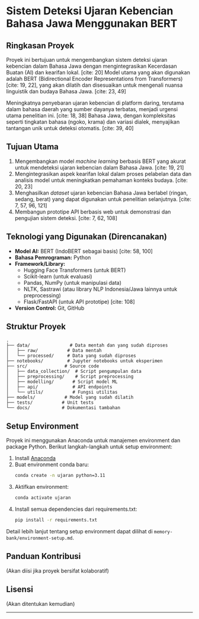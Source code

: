 # Sistem Deteksi Ujaran Kebencian Bahasa Jawa Menggunakan BERT

## Ringkasan Proyek

Proyek ini bertujuan untuk mengembangkan sistem deteksi ujaran kebencian dalam Bahasa Jawa dengan mengintegrasikan Kecerdasan Buatan (AI) dan kearifan lokal. [cite: 20] Model utama yang akan digunakan adalah BERT (Bidirectional Encoder Representations from Transformers)[cite: 19, 22], yang akan dilatih dan disesuaikan untuk mengenali nuansa linguistik dan budaya Bahasa Jawa. [cite: 23, 49]

Meningkatnya penyebaran ujaran kebencian di platform daring, terutama dalam bahasa daerah yang sumber dayanya terbatas, menjadi urgensi utama penelitian ini. [cite: 18, 38] Bahasa Jawa, dengan kompleksitas seperti tingkatan bahasa (ngoko, krama) dan variasi dialek, menyajikan tantangan unik untuk deteksi otomatis. [cite: 39, 40]

## Tujuan Utama

1.  Mengembangkan model *machine learning* berbasis BERT yang akurat untuk mendeteksi ujaran kebencian dalam Bahasa Jawa. [cite: 19, 21]
2.  Mengintegrasikan aspek kearifan lokal dalam proses pelabelan data dan analisis model untuk meningkatkan pemahaman konteks budaya. [cite: 20, 23]
3.  Menghasilkan *dataset* ujaran kebencian Bahasa Jawa berlabel (ringan, sedang, berat) yang dapat digunakan untuk penelitian selanjutnya. [cite: 7, 57, 96, 121]
4.  Membangun prototipe API berbasis web untuk demonstrasi dan pengujian sistem deteksi. [cite: 7, 62, 108]

## Teknologi yang Digunakan (Direncanakan)

* **Model AI:** BERT (IndoBERT sebagai basis) [cite: 58, 100]
* **Bahasa Pemrograman:** Python
* **Framework/Library:**
    * Hugging Face Transformers (untuk BERT)
    * Scikit-learn (untuk evaluasi)
    * Pandas, NumPy (untuk manipulasi data)
    * NLTK, Sastrawi (atau library NLP Indonesia/Jawa lainnya untuk preprocessing)
    * Flask/FastAPI (untuk API prototipe) [cite: 108]
* **Version Control:** Git, GitHub

## Struktur Proyek

```
.
├── data/               # Data mentah dan yang sudah diproses
│   ├── raw/           # Data mentah
│   └── processed/     # Data yang sudah diproses
├── notebooks/         # Jupyter notebooks untuk eksperimen
├── src/              # Source code
│   ├── data_collection/  # Script pengumpulan data
│   ├── preprocessing/    # Script preprocessing
│   ├── modelling/       # Script model ML
│   ├── api/             # API endpoints
│   └── utils/           # Fungsi utilitas
├── models/           # Model yang sudah dilatih
├── tests/           # Unit tests
└── docs/            # Dokumentasi tambahan
```

## Setup Environment

Proyek ini menggunakan Anaconda untuk manajemen environment dan package Python. Berikut langkah-langkah untuk setup environment:

1. Install [Anaconda](https://www.anaconda.com/download)
2. Buat environment conda baru:
   ```bash
   conda create -n ujaran python=3.11
   ```
3. Aktifkan environment:
   ```bash
   conda activate ujaran
   ```
4. Install semua dependencies dari requirements.txt:
   ```bash
   pip install -r requirements.txt
   ```

Detail lebih lanjut tentang setup environment dapat dilihat di `memory-bank/environment-setup.md`.

## Panduan Kontribusi

(Akan diisi jika proyek bersifat kolaboratif)

## Lisensi

(Akan ditentukan kemudian)

--- 